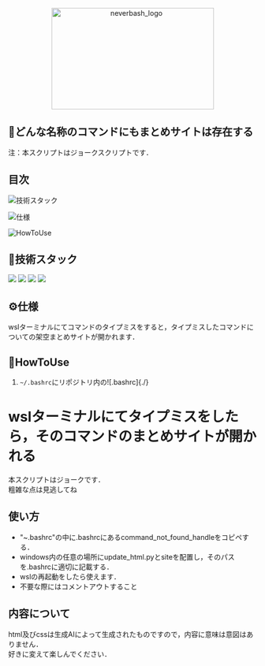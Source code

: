 <p align="center">
<img width="329" height="206" alt="neverbash_logo" src="https://github.com/user-attachments/assets/f16505f1-2b13-4618-a50f-2c9a7a8598bc" />
</p>

## 🤩どんな名称のコマンドにもまとめサイトは存在する
注：本スクリプトはジョークスクリプトです．

## 目次
![技術スタック](#-技術スタック)

![仕様](#-仕様)

![HowToUse](#-HowToUse)

## 🔧技術スタック
<img src="https://shields.io/badge/html-ffffff.svg?logo=html5&style=for-the-badge">
<img src="https://shields.io/badge/css-36c.svg?logo=css&style=for-the-badge">
<img src="https://shields.io/badge/gemini-ffffff.svg?logo=googlegemini&style=for-the-badge&logoColor=blue">
<img src="https://shields.io/badge/wsl2-000000.svg?logo=linux&style=for-the-badge">

## ⚙️仕様
wslターミナルにてコマンドのタイプミスをすると，タイプミスしたコマンドについての架空まとめサイトが開かれます．

## 🚀HowToUse
1. `~/.bashrc`にリポジトリ内の![.bashrc]{./}

# wslターミナルにてタイプミスをしたら，そのコマンドのまとめサイトが開かれる
本スクリプトはジョークです．\
粗雑な点は見逃してね
## 使い方
- "~.bashrc"の中に.bashrcにあるcommand_not_found_handleをコピペする．
- windows内の任意の場所にupdate_html.pyとsiteを配置し，そのパスを.bashrcに適切に記載する．
- wslの再起動をしたら使えます．
- 不要な際にはコメントアウトすること

## 内容について
html及びcssは生成AIによって生成されたものですので，内容に意味は意図はありません．\
好きに変えて楽しんでください．

